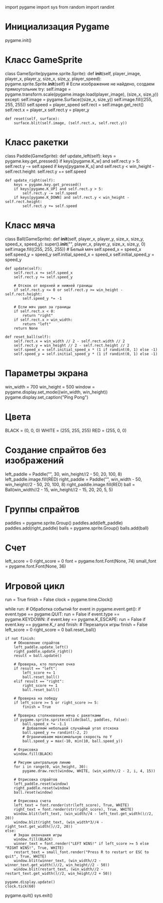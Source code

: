 import pygame
import sys
from random import randint

# Инициализация Pygame
pygame.init()

# Класс GameSprite
class GameSprite(pygame.sprite.Sprite):
    def __init__(self, player_image, player_x, player_y, size_x, size_y, player_speed):
        pygame.sprite.Sprite.__init__(self)
        # Если изображение не найдено, создаем прямоугольник
        try:
            self.image = pygame.transform.scale(pygame.image.load(player_image), (size_x, size_y))
        except:
            self.image = pygame.Surface((size_x, size_y))
            self.image.fill((255, 255, 255))
        self.speed = player_speed
        self.rect = self.image.get_rect()
        self.rect.x = player_x
        self.rect.y = player_y
    
    def reset(self, surface):
        surface.blit(self.image, (self.rect.x, self.rect.y))

# Класс ракетки
class Paddle(GameSprite):
    def update_left(self):
        keys = pygame.key.get_pressed()
        if keys[pygame.K_w] and self.rect.y > 5:
            self.rect.y -= self.speed
        if keys[pygame.K_s] and self.rect.y < win_height - self.rect.height:
            self.rect.y += self.speed
    
    def update_right(self):
        keys = pygame.key.get_pressed()
        if keys[pygame.K_UP] and self.rect.y > 5:
            self.rect.y -= self.speed
        if keys[pygame.K_DOWN] and self.rect.y < win_height - self.rect.height:
            self.rect.y += self.speed

# Класс мяча
class Ball(GameSprite):
    def __init__(self, player_x, player_y, size_x, size_y, speed_x, speed_y):
        super().__init__("", player_x, player_y, size_x, size_y, 0)
        self.image.fill((255, 255, 255))  # Белый мяч
        self.speed_x = speed_x
        self.speed_y = speed_y
        self.initial_speed_x = speed_x
        self.initial_speed_y = speed_y
    
    def update(self):
        self.rect.x += self.speed_x
        self.rect.y += self.speed_y
        
        # Отскок от верхней и нижней границы
        if self.rect.y <= 0 or self.rect.y >= win_height - self.rect.height:
            self.speed_y *= -1
        
        # Если мяч ушел за границы
        if self.rect.x < 0:
            return "right"
        if self.rect.x > win_width:
            return "left"
        return None
    
    def reset_ball(self):
        self.rect.x = win_width // 2 - self.rect.width // 2
        self.rect.y = win_height // 2 - self.rect.height // 2
        self.speed_x = self.initial_speed_x * (1 if randint(0, 1) else -1)
        self.speed_y = self.initial_speed_y * (1 if randint(0, 1) else -1)

# Параметры экрана
win_width = 700
win_height = 500
window = pygame.display.set_mode((win_width, win_height))
pygame.display.set_caption("Ping Pong")

# Цвета
BLACK = (0, 0, 0)
WHITE = (255, 255, 255)
RED = (255, 0, 0)

# Создание спрайтов без изображений
left_paddle = Paddle("", 30, win_height//2 - 50, 20, 100, 8)
left_paddle.image.fill(RED)
right_paddle = Paddle("", win_width - 50, win_height//2 - 50, 20, 100, 8)
right_paddle.image.fill(RED)
ball = Ball(win_width//2 - 15, win_height//2 - 15, 20, 20, 5, 5)

# Группы спрайтов
paddles = pygame.sprite.Group()
paddles.add(left_paddle)
paddles.add(right_paddle)
balls = pygame.sprite.Group()
balls.add(ball)

# Счет
left_score = 0
right_score = 0
font = pygame.font.Font(None, 74)
small_font = pygame.font.Font(None, 36)

# Игровой цикл
run = True
finish = False
clock = pygame.time.Clock()

while run:
    # Обработка событий
    for event in pygame.event.get():
        if event.type == pygame.QUIT:
            run = False
        if event.type == pygame.KEYDOWN:
            if event.key == pygame.K_ESCAPE:
                run = False
            if event.key == pygame.K_r and finish:
                # Перезапуск игры
                finish = False
                left_score = 0
                right_score = 0
                ball.reset_ball()
    
    if not finish:
        # Обновление спрайтов
        left_paddle.update_left()
        right_paddle.update_right()
        result = ball.update()
        
        # Проверка, кто получил очко
        if result == "left":
            left_score += 1
            ball.reset_ball()
        elif result == "right":
            right_score += 1
            ball.reset_ball()
        
        # Проверка на победу
        if left_score >= 5 or right_score >= 5:
            finish = True
        
        # Проверка столкновения мяча с ракетками
        if pygame.sprite.spritecollide(ball, paddles, False):
            ball.speed_x *= -1.1
            # Добавляем небольшой случайный угол отскока
            ball.speed_y += randint(-2, 2)
            # Ограничиваем максимальную скорость по Y
            ball.speed_y = max(-10, min(10, ball.speed_y))
        
        # Отрисовка
        window.fill(BLACK)
        
        # Рисуем центральную линию
        for i in range(0, win_height, 30):
            pygame.draw.rect(window, WHITE, (win_width//2 - 2, i, 4, 15))
        
        # Отрисовка спрайтов
        left_paddle.reset(window)
        right_paddle.reset(window)
        ball.reset(window)
        
        # Отрисовка счета
        left_text = font.render(str(left_score), True, WHITE)
        right_text = font.render(str(right_score), True, WHITE)
        window.blit(left_text, (win_width//4 - left_text.get_width()//2, 20))
        window.blit(right_text, (win_width*3//4 - right_text.get_width()//2, 20))
    else:
        # Экран окончания игры
        window.fill(BLACK)
        winner_text = font.render("LEFT WINS!" if left_score >= 5 else "RIGHT WINS!", True, WHITE)
        restart_text = small_font.render("Press R to restart or ESC to quit", True, WHITE)
        window.blit(winner_text, (win_width//2 - winner_text.get_width()//2, win_height//2 - 50))
        window.blit(restart_text, (win_width//2 - restart_text.get_width()//2, win_height//2 + 50))
    
    pygame.display.update()
    clock.tick(60)

pygame.quit()
sys.exit()
